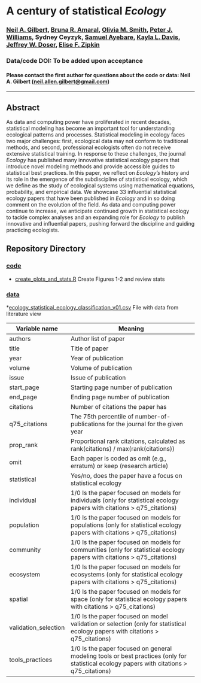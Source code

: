 # A century of statistical *Ecology*

### [Neil A. Gilbert](https://gilbertecology.com), [Bruna R. Amaral](https://scholar.google.com/citations?user=iJAjVTQAAAAJ), [Olivia M. Smith](https://smithagroecology.wixsite.com/oliviasmith), [Peter J. Williams](https://scholar.google.com/citations?user=WbtvB8oAAAAJ), Sydney Ceyzyk, [Samuel Ayebare](https://scholar.google.com/citations?user=520344UAAAAJ), [Kayla L. Davis](https://davisk93.github.io/), [Jeffrey W. Doser](https://www.jeffdoser.com/), [Elise F. Zipkin](https://zipkinlab.org/)

### Data/code DOI: To be added upon acceptance

#### Please contact the first author for questions about the code or data: Neil A. Gilbert (neil.allen.gilbert@gmail.com)

__________________________________________________________________________________________________________________________________________

## Abstract
As data and computing power have proliferated in recent decades, statistical modeling has become an important tool for understanding ecological patterns and processes. Statistical modeling in ecology faces two major challenges: first, ecological data may not conform to traditional methods, and second, professional ecologists often do not receive extensive statistical training. In response to these challenges, the journal *Ecology* has published many innovative statistical ecology papers that introduce novel modeling methods and provide accessible guides to statistical best practices. In this paper, we reflect on *Ecology’s* history and its role in the emergence of the subdiscipline of statistical ecology, which we define as the study of ecological systems using mathematical equations, probability, and empirical data. We showcase 33 influential statistical ecology papers that have been published in *Ecology* and in so doing comment on the evolution of the field. As data and computing power continue to increase, we anticipate continued growth in statistical ecology to tackle complex analyses and an expanding role for *Ecology* to publish innovative and influential papers, pushing forward the discipline and guiding practicing ecologists. 

## Repository Directory
### [code](./code)
* [create_plots_and_stats.R](./code/create_plots_and_stats.R) Create Figures 1-2 and review stats

### [data](./data)
*[ecology_statistical_ecology_classification_v01.csv](./data/ecology_statistical_ecology_classification_v01.csv) File with data from literature view

| Variable name | Meaning |
|---------------|---------|
| authors | Author list of paper |
| title | Title of paper |
| year | Year of publication |
| volume | Volume of publication |
| issue | Issue of publication |
| start_page | Starting page number of publication |
| end_page | Ending page number of publication |
| citations | Number of citations the paper has |
| q75_citations | The 75th percentile of number-of-publications for the journal for the given year |
| prop_rank | Proportional rank citations, calculated as rank(citations) / max(rank(citations)) |
| omit | Each paper is coded as omit (e.g., erratum) or keep (research article) |
| statistical | Yes/no, does the paper have a focus on statistical ecology |
| individual | 1/0 Is the paper focused on models for individuals (only for statistical ecology papers with citations > q75_citations) |
| population | 1/0 Is the paper focused on models for populations (only for statistical ecology papers with citations > q75_citations) |
| community | 1/0 Is the paper focused on models for communities (only for statistical ecology papers with citations > q75_citations) | 
| ecosystem | 1/0 Is the paper focused on models for ecosystems (only for statistical ecology papers with citations > q75_citations) |
| spatial | 1/0 Is the paper focused on models for space (only for statistical ecology papers with citations > q75_citations) |
| validation_selection | 1/0 Is the paper focused on model validation or selection (only for statistical ecology papers with citations > q75_citations) |
| tools_practices | 1/0 Is the paper focused on general modeling tools or best practices (only for statistical ecology papers with citations > q75_citations) |






